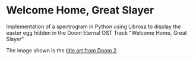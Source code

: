 # Welcome Home, Great Slayer

Implementation of a spectrogram in Python using Librosa to display the easter egg hidden in the Doom Eternal OST Track "Welcome Home, Great Slayer"

The image shown is the [title art from Doom 2](https://en.wikipedia.org/wiki/Doom_II#/media/File:Doom_II_-_Hell_on_Earth_Coverart.png).
